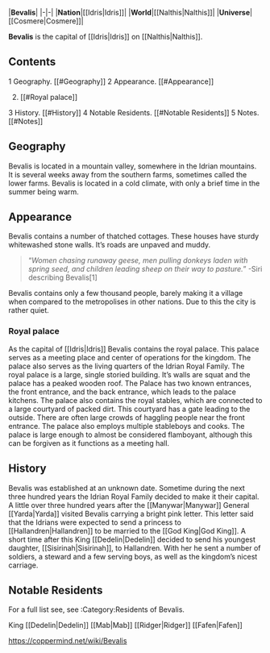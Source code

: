 |**Bevalis**|
|-|-|
|**Nation**|[[Idris\|Idris]]|
|**World**|[[Nalthis\|Nalthis]]|
|**Universe**|[[Cosmere\|Cosmere]]|

**Bevalis** is the capital of [[Idris\|Idris]] on [[Nalthis\|Nalthis]].

## Contents

1 Geography. [[#Geography]] 
2 Appearance. [[#Appearance]] 

2. [[#Royal palace]] 


3 History. [[#History]] 
4 Notable Residents. [[#Notable Residents]] 
5 Notes. [[#Notes]] 


## Geography
Bevalis is located in a mountain valley, somewhere in the Idrian mountains. It is several weeks away from the southern farms, sometimes called the lower farms.
Bevalis is located in a cold climate, with only a brief time in the summer being warm.

## Appearance
Bevalis contains a number of thatched cottages. These houses have sturdy whitewashed stone walls. It’s roads are unpaved and muddy.

>“*Women chasing runaway geese, men pulling donkeys laden with spring seed, and children leading sheep on their way to pasture.*”
\-Siri describing Bevalis[1]

Bevalis contains only a few thousand people, barely making it a village when compared to the metropolises in other nations. Due to this the city is rather quiet.

### Royal palace
As the capital of [[Idris\|Idris]] Bevalis contains the royal palace. This palace serves as a meeting place and center of operations for the kingdom. The palace also serves as the living quarters of the Idrian Royal Family.
The royal palace is a large, single storied building. It’s walls are squat and the palace has a peaked wooden roof. The Palace has two known entrances, the front entrance, and the back entrance, which leads to the palace kitchens. The palace also contains the royal stables, which are connected to a large courtyard of packed dirt. This courtyard has a gate leading to the outside.
There are often large crowds of haggling people near the front entrance. The palace also employs multiple stableboys and cooks. The palace is large enough to almost be considered flamboyant, although this can be forgiven as it functions as a meeting hall. 

## History
Bevalis was established at an unknown date. Sometime during the next three hundred years the Idrian Royal Family decided to make it their capital.
A little over three hundred years after the [[Manywar\|Manywar]] General [[Yarda\|Yarda]] visited Bevalis carrying a bright pink letter. This letter said that the Idrians were expected to send a princess to [[Hallandren\|Hallandren]] to be married to the [[God King\|God King]].
A short time after this King [[Dedelin\|Dedelin]] decided to send his youngest daughter, [[Sisirinah\|Sisirinah]], to Hallandren. With her he sent a number of soldiers, a steward and a few serving boys, as well as the kingdom’s nicest carriage.

## Notable Residents
For a full list see, see :Category:Residents of Bevalis.

King [[Dedelin\|Dedelin]]
[[Mab\|Mab]]
[[Ridger\|Ridger]]
[[Fafen\|Fafen]]



https://coppermind.net/wiki/Bevalis